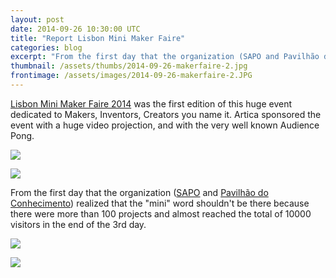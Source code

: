 ```yaml
---
layout: post
date: 2014-09-26 10:30:00 UTC
title: "Report Lisbon Mini Maker Faire"
categories: blog
excerpt: "From the first day that the organization (SAPO and Pavilhão do Conhecimento) realized that the \"mini\" word shouldn't be there because there were more than 100 projects and almost reached the total of 10000 visitors in the end of the 3rd day."
thumbnail: /assets/thumbs/2014-09-26-makerfaire-2.jpg
frontimage: /assets/images/2014-09-26-makerfaire-2.JPG
---
```


[Lisbon Mini Maker Faire 2014][1] was the first edition of this huge event dedicated to Makers, Inventors, Creators you name it.
Artica sponsored the event with a huge video projection, and with the very well known Audience Pong.

![](/assets/images/2014-09-26-makerfaire-2.JPG)

![](/assets/images/2014-09-26-makerfaire-3.JPG)

From the first day that the organization ([SAPO][2] and [Pavilhão do Conhecimento][3]) realized that the "mini" word shouldn't be there because there were more than 100 projects and almost reached the total of 10000 visitors in the end of the 3rd day.

![](/assets/images/2014-09-26-makerfaire-4.JPG)

![](/assets/images/2014-09-26-makerfaire-5.JPG)
 
[1]: http://makerfairelisbon.com
[2]: http://www.sapo.pt
[3]: http://www.pavconhecimento.pt
